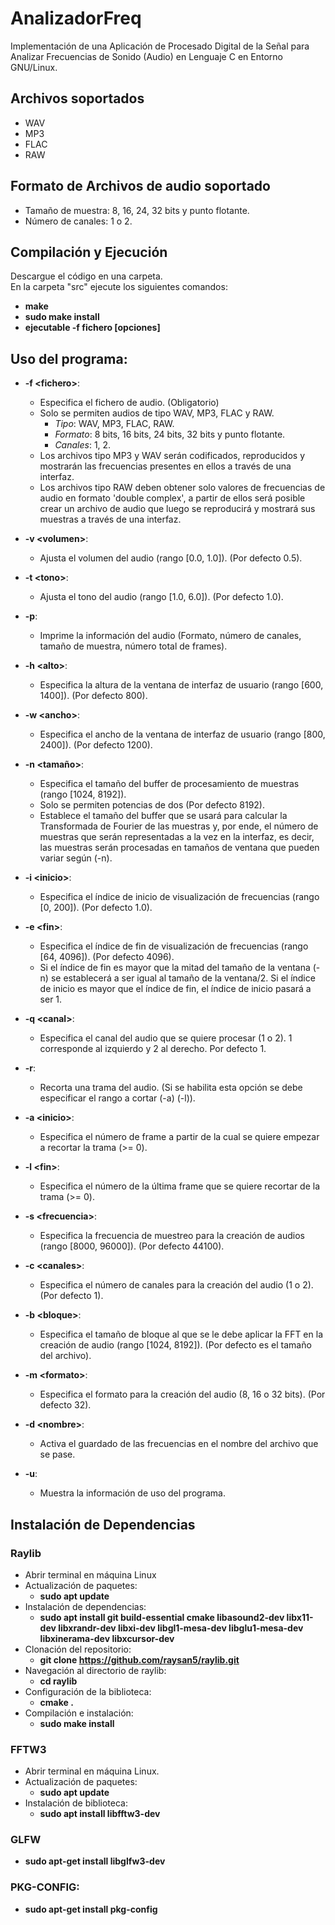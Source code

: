 # AnalizadorFreq
Implementación de una Aplicación de Procesado Digital de la Señal para Analizar Frecuencias de Sonido (Audio) en Lenguaje C en Entorno GNU/Linux.

## Archivos soportados
- WAV
- MP3
- FLAC
- RAW

## Formato de Archivos de audio soportado
- Tamaño de muestra: 8, 16, 24, 32 bits y punto flotante.
- Número de canales: 1 o 2.

## Compilación y Ejecución
Descargue el código en una carpeta.  
En la carpeta "src" ejecute los siguientes comandos:
- **make**
- **sudo make install**
- **ejecutable -f fichero [opciones]**

## Uso del programa:

- **-f \<fichero\>**:
  - Especifica el fichero de audio. (Obligatorio)
  - Solo se permiten audios de tipo WAV, MP3, FLAC y RAW.
    - *Tipo*: WAV, MP3, FLAC, RAW.
    - *Formato*: 8 bits, 16 bits, 24 bits, 32 bits y punto flotante.
    - *Canales*: 1, 2.
  - Los archivos tipo MP3 y WAV serán codificados, reproducidos y mostrarán las frecuencias presentes en ellos a través de una interfaz.
  - Los archivos tipo RAW deben obtener solo valores de frecuencias de audio en formato 'double complex', a partir de ellos será posible crear un archivo de audio que luego se reproducirá y mostrará sus muestras a través de una interfaz.

- **-v \<volumen\>**:
  - Ajusta el volumen del audio (rango [0.0, 1.0]). (Por defecto 0.5).

- **-t \<tono\>**:
  - Ajusta el tono del audio (rango [1.0, 6.0]). (Por defecto 1.0).

- **-p**:
  - Imprime la información del audio (Formato, número de canales, tamaño de muestra, número total de frames).

- **-h \<alto\>**:
  - Especifica la altura de la ventana de interfaz de usuario (rango [600, 1400]). (Por defecto 800).

- **-w \<ancho\>**:
  - Especifica el ancho de la ventana de interfaz de usuario (rango [800, 2400]). (Por defecto 1200).

- **-n \<tamaño\>**:
  - Especifica el tamaño del buffer de procesamiento de muestras (rango [1024, 8192]).
  - Solo se permiten potencias de dos (Por defecto 8192).
  - Establece el tamaño del buffer que se usará para calcular la Transformada de Fourier de las muestras y, por ende, el número de muestras que serán representadas a la vez en la interfaz, es decir, las muestras serán procesadas en tamaños de ventana que pueden variar según (-n).

- **-i \<inicio\>**:
  - Especifica el índice de inicio de visualización de frecuencias (rango [0, 200]). (Por defecto 1.0).

- **-e \<fin\>**:
  - Especifica el índice de fin de visualización de frecuencias (rango [64, 4096]). (Por defecto 4096).
  - Si el índice de fin es mayor que la mitad del tamaño de la ventana (-n) se establecerá a ser igual al tamaño de la ventana/2. Si el índice de inicio es mayor que el índice de fin, el índice de inicio pasará a ser 1.

- **-q \<canal\>**:
  - Especifica el canal del audio que se quiere procesar (1 o 2). 1 corresponde al izquierdo y 2 al derecho. Por defecto 1.

- **-r**:
  - Recorta una trama del audio. (Si se habilita esta opción se debe especificar el rango a cortar (-a) (-l)).

- **-a \<inicio\>**:
  - Especifica el número de frame a partir de la cual se quiere empezar a recortar la trama (>= 0).

- **-l \<fin\>**:
  - Especifica el número de la última frame que se quiere recortar de la trama (>= 0).

- **-s \<frecuencia\>**:
  - Especifica la frecuencia de muestreo para la creación de audios (rango [8000, 96000]). (Por defecto 44100).

- **-c \<canales\>**:
  - Especifica el número de canales para la creación del audio (1 o 2). (Por defecto 1).

- **-b \<bloque\>**:
  - Especifica el tamaño de bloque al que se le debe aplicar la FFT en la creación de audio (rango [1024, 8192]). (Por defecto es el tamaño del archivo).

- **-m \<formato\>**:
  - Especifica el formato para la creación del audio (8, 16 o 32 bits). (Por defecto 32).

- **-d \<nombre\>**:
  - Activa el guardado de las frecuencias en el nombre del archivo que se pase.

- **-u**:
  - Muestra la información de uso del programa.

## Instalación de Dependencias

### Raylib
- Abrir terminal en máquina Linux
- Actualización de paquetes:
   - **sudo apt update**
- Instalación de dependencias:
  - **sudo apt install git build-essential cmake libasound2-dev libx11-dev libxrandr-dev libxi-dev libgl1-mesa-dev libglu1-mesa-dev libxinerama-dev libxcursor-dev**
- Clonación del repositorio:
  - **git clone https://github.com/raysan5/raylib.git**
- Navegación al directorio de raylib:
  - **cd raylib**
- Configuración de la biblioteca:
  - **cmake .**
- Compilación e instalación:
  - **sudo make install**

### FFTW3
- Abrir terminal en máquina Linux.
- Actualización de paquetes:
  - **sudo apt update**
- Instalación de biblioteca:
  - **sudo apt install libfftw3-dev**

### GLFW
- **sudo apt-get install libglfw3-dev**

### PKG-CONFIG:
- **sudo apt-get install pkg-config**






